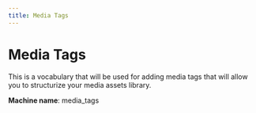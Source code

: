 ```yaml
---
title: Media Tags
---
```


# Media Tags
This is a vocabulary that will be used for adding media tags that will allow you to structurize your media assets library.

**Machine name**: media_tags
